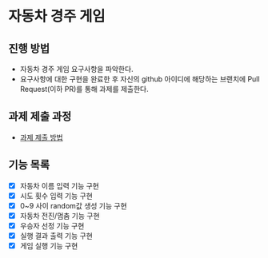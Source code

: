 # 자동차 경주 게임
## 진행 방법
* 자동차 경주 게임 요구사항을 파악한다.
* 요구사항에 대한 구현을 완료한 후 자신의 github 아이디에 해당하는 브랜치에 Pull Request(이하 PR)를 통해 과제를 제출한다.

## 과제 제출 과정
* [과제 제출 방법](https://github.com/next-step/nextstep-docs/tree/master/precourse)

## 기능 목록
* [x] 자동차 이름 입력 기능 구현
* [x] 시도 횟수 입력 기능 구현
* [x] 0~9 사이 random값 생성 기능 구현
* [x] 자동차 전진/멈춤 기능 구현
* [x] 우승자 선정 기능 구현
* [x] 실행 결과 출력 기능 구현
* [x] 게임 실행 기능 구현
